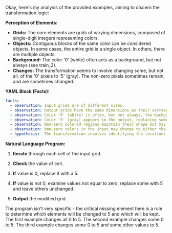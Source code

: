 Okay, here's my analysis of the provided examples, aiming to discern the transformation logic:

**Perception of Elements:**

*   **Grids:** The core elements are grids of varying dimensions, composed of single-digit integers representing colors.
*   **Objects:**  Contiguous blocks of the same color can be considered objects.  In some cases, the entire grid is a single object. In others, there are multiple objects.
*   **Background:** The color '0' (white) often acts as a background, but not always (see train\_2).
*   **Changes:** The transformation seems to involve changing some, but not all, of the '0' pixels to '5' (gray). The non-zero pixels sometimes remain, and are sometimes changed.

**YAML Block (Facts):**


```yaml
facts:
  - observation: Input grids are of different sizes.
  - observation: Output grids have the same dimensions as their corresponding input grids.
  - observation: Color '0' (white) is often, but not always, the background.
  - observation: Color '5' (gray) appears in the output, replacing some '0's.
  - observation: Non-zero colored regions maintain their shape but may have their color changed.
  - observation: Non-zero colors in the input may change to either the original color or to 5
  - hypothesis:  The transformation involves identifying the locations in the input grid containing '0' (white) and replacing some or all of them with '5' (grey), other colors may be unchanged or converted to 5.
```


**Natural Language Program:**

1.  **Iterate** through each cell of the input grid.

2.  **Check** the value of cell.

3.  **If** value is 0, replace it with a 5.

4. **If** value is not 0, examine values not equal to zero, replace some with 5 and leave others unchanged.

5.  **Output** the modified grid.

The program isn't very specific - the critical missing element here is a rule to determine which elements will be changed to 5 and which will be kept.
The first example changes all 0 to 5.
The second example changes some 0 to 5.
The third example changes some 0 to 5 and some other values to 5.
